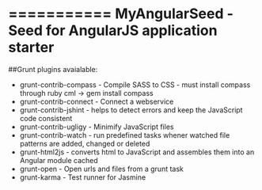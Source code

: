 ===========
MyAngularSeed - Seed for AngularJS application starter
===========

##Grunt plugins avaialable:

* grunt-contrib-compass - Compile SASS to CSS - must install compass through ruby cml ->  gem install compass
* grunt-contrib-connect - Connect a webservice
* grunt-contrib-jshint - helps to detect errors and keep the JavaScript code consistent
* grunt-contrib-ugligy - Minimify JavaScript files
* grunt-contrib-watch - run predefined tasks whener watched file patterns are added, changed or deleted
* grunt-html2js - converts html to JavaScript and assembles them into an Angular module cached
* grunt-open - Open urls and files from a grunt task
* grunt-karma - Test runner for Jasmine

